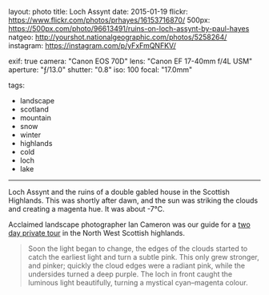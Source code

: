 layout: photo
title: Loch Assynt
date: 2015-01-19
flickr: https://www.flickr.com/photos/prhayes/16153716870/
500px: https://500px.com/photo/96613491/ruins-on-loch-assynt-by-paul-hayes
natgeo: http://yourshot.nationalgeographic.com/photos/5258264/
instagram: https://instagram.com/p/yFxFmQNFKV/

exif: true
camera: "Canon EOS 70D"
lens: "Canon EF 17-40mm f/4L USM"
aperture: "ƒ/13.0"
shutter: "0.8"
iso: 100
focal: "17.0mm"

tags:
  - landscape
  - scotland
  - mountain
  - snow
  - winter
  - highlands
  - cold
  - loch
  - lake
---

Loch Assynt and the ruins of a double gabled house in the Scottish Highlands. This was shortly after dawn, and the sun was striking the clouds and creating a magenta hue. It was about -7°C.

Acclaimed landscape photographer Ian Cameron was our guide for a [two day private tour](http://sam-and-paul.com/2015/01/landscape-photography-scottish-highlands/3/) in the North West Scottish highlands.

> Soon the light began to change, the edges of the clouds started to catch the earliest light and turn a subtle pink. This only grew stronger, and pinker; quickly the cloud edges were a radiant pink, while the undersides turned a deep purple. The loch in front caught the luminous light beautifully, turning a mystical cyan–magenta colour.
